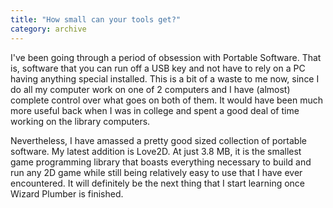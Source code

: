 ```yaml
---
title: "How small can your tools get?"
category: archive
---
```

I've been going through a period of obsession with Portable Software. That is, software that you can run off a USB key and not have to rely on a PC having anything special installed. This is a bit of a waste to me now, since I do all my computer work on one of 2 computers and I have (almost) complete control over what goes on both of them. It would have been much more useful back when I was in college and spent a good deal of time working on the library computers.

Nevertheless, I have amassed a pretty good sized collection of portable software. My latest addition is Love2D. At just 3.8 MB, it is the smallest game programming library that boasts everything necessary to build and run any 2D game while still being relatively easy to use that I have ever encountered. It will definitely be the next thing that I start learning once Wizard Plumber is finished.